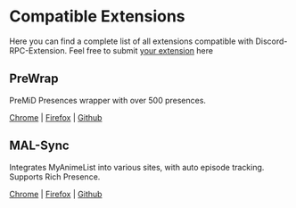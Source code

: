 # Compatible Extensions

Here you can find a complete list of all extensions compatible with Discord-RPC-Extension. Feel free to submit [your extension](https://github.com/lolamtisch/Discord-RPC-Extension/blob/master/docs/api.md) here

## PreWrap

PreMiD Presences wrapper with over 500 presences.

[Chrome](https://chrome.google.com/webstore/detail/prewrap/calpcokkjmookodfpbmdbknfcjhekgaj) | [Firefox](https://addons.mozilla.org/firefox/addon/prewrap/) | [Github](https://github.com/lolamtisch/PreWrap)

## MAL-Sync

Integrates MyAnimeList into various sites, with auto episode tracking. Supports Rich Presence.

[Chrome](https://chrome.google.com/webstore/detail/mal-sync/kekjfbackdeiabghhcdklcdoekaanoel) | [Firefox](https://addons.mozilla.org/en-US/firefox/addon/mal-sync/) | [Github](https://github.com/MALSync/MALSync)
